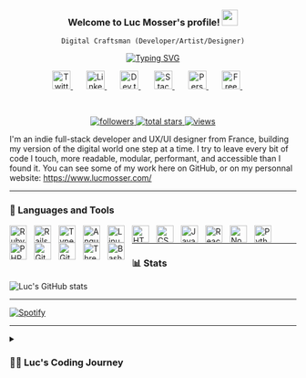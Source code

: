 <h3 align="center">
  Welcome to Luc Mosser's profile!
  <img src="https://media.giphy.com/media/hvRJCLFzcasrR4ia7z/giphy.gif" width="28">
</h3>
<p align="center">
  <code>Digital Craftsman (Developer/Artist/Designer)</code>
</p>

<!-- Typing SVG -->
<p align="center">
  <a href="https://git.io/typing-svg"><img src="https://readme-typing-svg.demolab.com?font=Fira+Code&pause=1000&color=30802F&center=true&vCenter=true&width=435&lines=Full-stack+web+and+app+developer;Experienced+UI%2FUX+Designer;3%2B+years+of+coding+experience;Always+learning+new+things" alt="Typing SVG" /></a>
</p>

<!-- Social icons section -->
<p align="center">
  <a href="https://twitter.com/SuitUpDev">
  <img width="32px" alt="Twitter" title="Twitter" src="https://raw.githubusercontent.com/peterthehan/peterthehan/master/assets/twitter.svg"/>
  </a>
  &#8287;&#8287;&#8287;&#8287;&#8287;
  <a href="https://www.linkedin.com/in/luc-mosser/">
  <img width="32px" alt="Linkedin" title="LinkedIn" src="https://raw.githubusercontent.com/peterthehan/peterthehan/master/assets/linkedin.svg"/>
  </a>
  &#8287;&#8287;&#8287;&#8287;&#8287;
  <a href="https://medium.com/@luc.mosser86">
  <img width="32px" alt="Dev.to" title="DenverCoder1 Dev.to" src="https://img.icons8.com/color/96/000000/medium-logo.png">
  </a>
  &#8287;&#8287;&#8287;&#8287;&#8287;
  <a href="https://stackoverflow.com/users/13640675/luc-mosser">
  <img width="32px" alt="Stackoverflow" title="Stackoverflow" src="https://img.icons8.com/color/96/000000/stackoverflow.png"/>
  </a>
  &#8287;&#8287;&#8287;&#8287;&#8287;
  <a href="https://www.lucmosser.com/">
  <img width="32px" alt="Personnal Website" title="Personnal Website" src="https://img.icons8.com/fluent/96/000000/domain.png"/>
  </a>
  &#8287;&#8287;&#8287;&#8287;&#8287;
  <a href="https://www.instagram.com/l_mssr/">
  <img width="32px" alt="Free Stuff" title="Free gifts for you" src="https://raw.githubusercontent.com/hussainweb/hussainweb/main/icons/instagram.png"/>
  </a>
  &#8287;&#8287;&#8287;&#8287;&#8287;
</p>

<br/>

<!-- Social badges section -->
<!-- Badges with custom icons - https://github.com/DenverCoder1/custom-icon-badges -->
<!-- View counter - https://github.com/DenverCoder1/Simple-View-Counter -->
<p align="center">
  <a href="https://github.com/lmssr?tab=followers">
    <img alt="followers" title="Follow me on Github" src="https://custom-icon-badges.demolab.com/github/followers/lmssr?color=236ad3&labelColor=1155ba&style=for-the-badge&logo=person-add&label=Follow&logoColor=white"/>
  </a>
  <a href="https://github.com/lmssr?tab=repositories&sort=stargazers">
    <img alt="total stars" title="Total stars on GitHub" src="https://custom-icon-badges.demolab.com/github/stars/lmssr?color=55960c&style=for-the-badge&labelColor=488207&logo=star"/>
  </a>
  <a href="https://komarev.com/ghpvc/?username=lmssr&color=blueviolet&style=for-the-badge&label=VISITORS">
    <img alt="views" title="GitHub profile views" src="https://komarev.com/ghpvc/?username=lmssr&color=blueviolet&style=for-the-badge&label=VISITORS"/>
  </a>
  
  <!-- <a href="https://github.com/DenverCoder1/Simple-View-Counter">
    <img alt="views" title="GitHub profile views" src="https://freshidea.com/jonah/app/DenverCoder1-profile-views"/>
  </a> -->

</p>

I'm an indie full-stack developer and UX/UI designer from France, building my version of the digital world one step at a time. 
I try to leave every bit of code I touch, more readable, modular, performant, and accessible than I found it.
You can see some of my work here on GitHub, or on my personnal website: https://www.lucmosser.com/ 

---

### 🧰 Languages and Tools

<img align="left" alt="Ruby" width="30px" style="padding-right:10px;" src="https://cdn.jsdelivr.net/gh/devicons/devicon/icons/ruby/ruby-original.svg"/>
<img align="left" alt="Rails" width="30px" style="padding-right:10px;" src="https://cdn.jsdelivr.net/gh/devicons/devicon/icons/rails/rails-original-wordmark.svg" />
<img align="left" alt="TypeScript" width="30px" style="padding-right:10px;" src="https://cdn.jsdelivr.net/gh/devicons/devicon/icons/typescript/typescript-plain.svg" />
<img align="left" alt="Angular" width="30px" style="padding-right:10px;" src="https://cdn.jsdelivr.net/gh/devicons/devicon/icons/angularjs/angularjs-plain.svg" />
<img align="left" alt="Linux" width="30px" style="padding-right:10px;" src="https://cdn.jsdelivr.net/gh/devicons/devicon/icons/linux/linux-original.svg" />
<img align="left" alt="HTML" width="30px" style="padding-right:10px;" src="https://cdn.jsdelivr.net/gh/devicons/devicon/icons/html5/html5-plain.svg" />
<img align="left" alt="CSS" width="30px" style="padding-right:10px;" src="https://cdn.jsdelivr.net/gh/devicons/devicon/icons/css3/css3-plain.svg" />
<img align="left" alt="JavaScript" width="30px" style="padding-right:10px;" src="https://cdn.jsdelivr.net/gh/devicons/devicon/icons/javascript/javascript-plain.svg" />
<img align="left" alt="React" width="30px" style="padding-right:10px;" src="https://cdn.jsdelivr.net/gh/devicons/devicon/icons/react/react-original.svg" />
<img align="left" alt="NodeJS" width="30px" style="padding-right:10px;" src="https://cdn.jsdelivr.net/gh/devicons/devicon/icons/nodejs/nodejs-original.svg" />
<img align="left" alt="Python" width="30px" style="padding-right:10px;" src="https://cdn.jsdelivr.net/gh/devicons/devicon/icons/python/python-plain.svg" />
<img align="left" alt="PHP" width="30px" style="padding-right:10px;" src="https://cdn.jsdelivr.net/gh/devicons/devicon/icons/php/php-original.svg" />
<img align="left" alt="Git" width="30px" style="padding-right:10px;" src="https://cdn.jsdelivr.net/gh/devicons/devicon/icons/git/git-original.svg" />
<img align="left" alt="GitHub" width="30px" style="padding-right:10px;" src="https://cdn.jsdelivr.net/gh/devicons/devicon/icons/github/github-original.svg" />
<img align="left" alt="ThreeJs" width="30px" style="padding-right:10px;" src="https://cdn.jsdelivr.net/gh/devicons/devicon/icons/threejs/threejs-original.svg" />
<img align="left" alt="Bash" width="30px" style="padding-right:10px;" src="https://cdn.jsdelivr.net/gh/devicons/devicon/icons/bash/bash-original.svg" />
<br />


---


### 📊 Stats

![Luc's GitHub stats](https://github-readme-stats.vercel.app/api?username=lmssr&show_icons=true&theme=gruvbox)

<!-- ![GitHub Streak](https://streak-stats.demolab.com?user=ForrestKnight&theme=gruvbox&border_radius=4.5) -->

---

[![Spotify](https://spotify-now-playing-bvaw.vercel.app/api/spotify)](https://open.spotify.com/user/111971137
)




---

<details>
 <summary><h3>👨‍💻 Luc's Coding Journey</h3></summary>
   I started my coding journey as a biology student with a passion for tech and coding. I tried to learn everything I could about this programming world - code, unix, linux, theory. And all the while, teaching myself web development with a dream to build my own app. A desire that bring me to Le Wagon Montreal to learn and discover new things and new people. 
Today I'm a freelance full-stack developer on a perpetual adventure to learn new things, develop my skills and help as much people as I can on my way. 
If you like my work, want to reach me, or simply want to say "Hi", don't hesitate to write me a message. 

[website]: https://lucmosser.com
